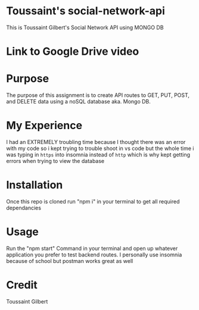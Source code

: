 # Toussaint's social-network-api

This is Toussaint Gilbert's Social Network API using MONGO DB


# Link to Google Drive video


# Purpose 
The purpose of this assignment is to create API routes to GET, PUT, POST, and DELETE data using a noSQL database aka. Mongo DB. 

# My Experience
I had an EXTREMELY troubling time because I thought there was an error with my code so i kept trying to trouble shoot in vs code but the whole time i was typing in `https` into insomnia instead of `http` which is why  kept getting errors when trying to view the database

# Installation
 Once this repo is cloned run "npm i" in your terminal to get all required dependancies 

# Usage

Run the "npm start" Command in your terminal and open up whatever application you prefer to test backend routes. I personally use insomnia because of school but postman works great as well

# Credit 
Toussaint Gilbert
